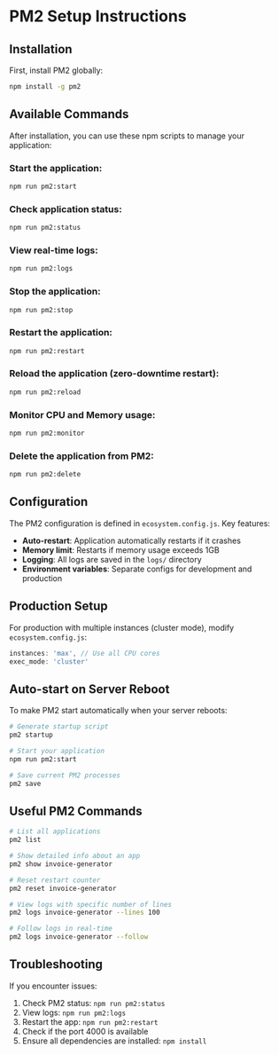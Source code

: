 # PM2 Setup Instructions

## Installation

First, install PM2 globally:
```bash
npm install -g pm2
```

## Available Commands

After installation, you can use these npm scripts to manage your application:

### Start the application:
```bash
npm run pm2:start
```

### Check application status:
```bash
npm run pm2:status
```

### View real-time logs:
```bash
npm run pm2:logs
```

### Stop the application:
```bash
npm run pm2:stop
```

### Restart the application:
```bash
npm run pm2:restart
```

### Reload the application (zero-downtime restart):
```bash
npm run pm2:reload
```

### Monitor CPU and Memory usage:
```bash
npm run pm2:monitor
```

### Delete the application from PM2:
```bash
npm run pm2:delete
```

## Configuration

The PM2 configuration is defined in `ecosystem.config.js`. Key features:

- **Auto-restart**: Application automatically restarts if it crashes
- **Memory limit**: Restarts if memory usage exceeds 1GB
- **Logging**: All logs are saved in the `logs/` directory
- **Environment variables**: Separate configs for development and production

## Production Setup

For production with multiple instances (cluster mode), modify `ecosystem.config.js`:

```javascript
instances: 'max', // Use all CPU cores
exec_mode: 'cluster'
```

## Auto-start on Server Reboot

To make PM2 start automatically when your server reboots:

```bash
# Generate startup script
pm2 startup

# Start your application
npm run pm2:start

# Save current PM2 processes
pm2 save
```

## Useful PM2 Commands

```bash
# List all applications
pm2 list

# Show detailed info about an app
pm2 show invoice-generator

# Reset restart counter
pm2 reset invoice-generator

# View logs with specific number of lines
pm2 logs invoice-generator --lines 100

# Follow logs in real-time
pm2 logs invoice-generator --follow
```

## Troubleshooting

If you encounter issues:

1. Check PM2 status: `npm run pm2:status`
2. View logs: `npm run pm2:logs`
3. Restart the app: `npm run pm2:restart`
4. Check if the port 4000 is available
5. Ensure all dependencies are installed: `npm install`
